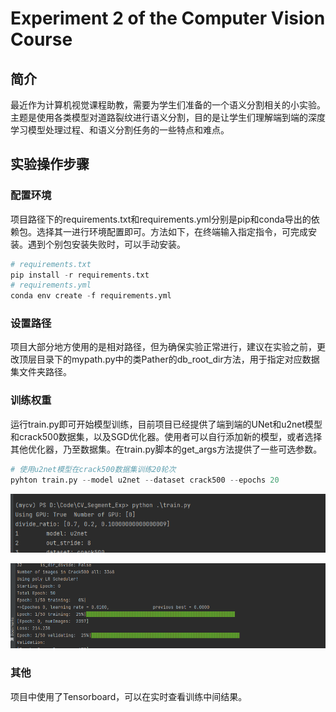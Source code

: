 # Experiment 2 of the Computer Vision Course

## 简介

​	最近作为计算机视觉课程助教，需要为学生们准备的一个语义分割相关的小实验。主题是使用各类模型对道路裂纹进行语义分割，目的是让学生们理解端到端的深度学习模型处理过程、和语义分割任务的一些特点和难点。

## 实验操作步骤

### 配置环境

项目路径下的requirements.txt和requirements.yml分别是pip和conda导出的依赖包。选择其一进行环境配置即可。方法如下，在终端输入指定指令，可完成安装。遇到个别包安装失败时，可以手动安装。

```python
# requirements.txt
pip install -r requirements.txt
# requirements.yml
conda env create -f requirements.yml
```

### 设置路径

项目大部分地方使用的是相对路径，但为确保实验正常进行，建议在实验之前，更改顶层目录下的mypath.py中的类Pather的db_root_dir方法，用于指定对应数据集文件夹路径。

### 训练权重

运行train.py即可开始模型训练，目前项目已经提供了端到端的UNet和u2net模型和crack500数据集，以及SGD优化器。使用者可以自行添加新的模型，或者选择其他优化器，乃至数据集。在train.py脚本的get_args方法提供了一些可选参数。

```python  
# 使用u2net模型在crack500数据集训练20轮次
pyhton train.py --model u2net --dataset crack500 --epochs 20
```

![开始训练](.\docs\training.png)

![训练进度](.\docs\processing.png)



### 其他

项目中使用了Tensorboard，可以在实时查看训练中间结果。
